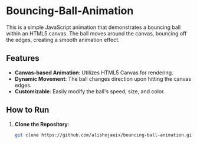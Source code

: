 # Bouncing-Ball-Animation
This is a simple JavaScript animation that demonstrates a bouncing ball within an HTML5 canvas. The ball moves around the canvas, bouncing off the edges, creating a smooth animation effect.

## Features

- **Canvas-based Animation**: Utilizes HTML5 Canvas for rendering.
- **Dynamic Movement**: The ball changes direction upon hitting the canvas edges.
- **Customizable**: Easily modify the ball's speed, size, and color.

## How to Run

1. **Clone the Repository**:
   ```bash
   git clone https://github.com/alishojaeix/bouncing-ball-animation.git
